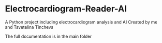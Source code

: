 # Electrocardiogram-Reader-AI
A Python project including electrocardiogram analysis and AI
Created by me and Tsvetelina Tincheva


The full documentation is in the main folder
